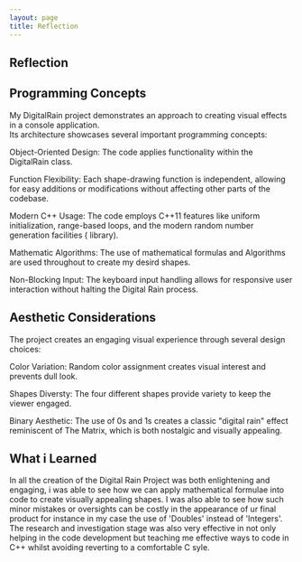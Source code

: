 ```yaml
---
layout: page
title: Reflection
---
```

## Reflection
 ## Programming Concepts
My DigitalRain project demonstrates an approach to creating visual effects in a console application.             
Its architecture showcases several important programming concepts:

Object-Oriented Design: The code applies functionality within the DigitalRain class.

Function Flexibility: Each shape-drawing function is independent, allowing for easy additions or modifications without affecting other parts of the codebase.

Modern C++ Usage: The code employs C++11 features like uniform initialization, range-based loops, and the modern random number generation facilities (<random> library).

Mathematic Algorithms: The use of mathematical formulas and Algorithms are used throughout to create my desird shapes.

Non-Blocking Input: The keyboard input handling allows for responsive user interaction without halting the Digital Rain process.

 ## Aesthetic Considerations
 
The project creates an engaging visual experience through several design choices:

Color Variation: Random color assignment creates visual interest and prevents dull look.

Shapes Diversty: The four different shapes provide variety to keep the viewer engaged.

Binary Aesthetic: The use of 0s and 1s creates a classic "digital rain" effect reminiscent of The Matrix, which is both nostalgic and visually appealing.

## What i Learned 
In all the creation of the Digital Rain Project was both enlightening and engaging, i was able to see how we can apply mathematical formulae into code to create visually appealing shapes.
I was also able to see how such minor mistakes or oversights can be costly in the appearance of ur final product for instance in my case the use of 'Doubles' instead of 'Integers'.
The research and investigation stage was also very effective in not only helping in the code development but teaching me effective ways to code in C++ whilst avoiding reverting to a comfortable C syle.
